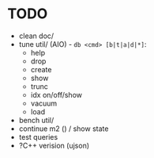 # TODO
- clean doc/
- tune util/ (AIO) - `db <cmd> [b|t|a|d|*]`:
  - help
  - drop
  - create
  - show
  - trunc
  - idx on/off/show
  - vacuum
  - load
- bench util/
- continue m2 () / show state
- test queries
- ?C++ verision (ujson)
